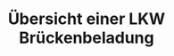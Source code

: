 ---
layout: article
title: Übersicht einer LKW Brückenbeladung
description: 
  - Diese Visualisierung ermöglicht es, in der Lagerlogistik einen Überblick über aktuelle Brückenbeladungen pro Verladetor zu geben. Dadurch wissen die Gabelstaplerfahrer stets wie viele Güter bereits verladen wurden, wie viele noch ausstehen und innerhalb welcher Zeit das Verladen erledigt sein muss. Zusätzliche Informationen, wie z. B. mögliche Gefahrenklassen, Gewichtsklassen, Spedition usw. können ebenfalls abgebildet werden.Entsprechende Daten können beispielsweise aus SAP bezogen werden. 
lang: de
weight: 1000
isDraft: false
ref: Process_Screen
category:
  - Logistik
  - Lager
  - Prozess
  - LKW
image: Process_Screen_DE.png
download: Process_Screen_DE.pbmx
overview_description:
overview_benefits:
overview_data_sources:
---